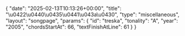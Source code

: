 {
    "date": "2025-02-13T10:13:26+00:00",
    "title": "\u0422\u0440\u0435\u0441\u043a\u0430",
    "type": "miscellaneous",
    "layout": "songpage",
    "params": {
        "id": "treska",
        "tonality": "A",
        "year": "2005",
        "chordsStartAt": 66,
        "textFinishAtLine": 61
    }
}